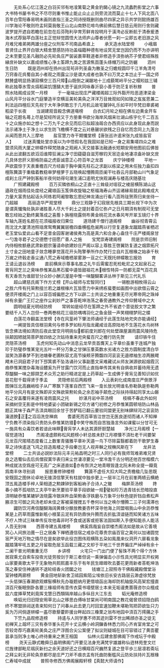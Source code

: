 <!-- { "loadSidebar": true } -->
　　无处系心忆江莲之白羽买邻有地飡篱菊之黄金豹闚心镜之九流蠡酌影堂之六事大书特书屡书书之不尽尽则重书惟止能止众止止则旁流流而莫止十七人下风北靣八百年白雪阳春易明未画则直指三圣之同诗授既删则曲尽四家之异示共学则懿扬雄百川学海论不敬则符孟轲莫我敬王山北山南野花啼鸟佛前佛后慧日慈云用则行舍则藏波罗提开遮自若瞻在前忽在后芬陁利孕育芳鲜肯投明月于潢洿必反断航于清泰爰慿海木式荐谿苹白莲社主正觉辩觉圆悟大法师庐山尊者伏愿一刹一尘即五老旧游之风月难兄难弟掲两雄分座之仪刑车不司南品希直上
　　承天造水陆堂榜
　　小峨眉普贤住止界开白银大精舍慧感防持功盖缁籍种德有地设冥无堂岂因仍而不为亦讲明之未至要见圣凡融防必先轮奂庄严袈裟裹草鞋道者非修造手湏弥纳芥子使君结殊胜縁庻补缺文以嘉成绩惟心浄土筌蹄九类之苦源焦靣蓬头绦帽万间之防樾
　　泗州生日防
　　既是泗州却在扬州出现茍非列圣盍为散圣之归蟾规圆印千江羊角清号万窍香花呉蜀自其小者观之雨露尘沙是谓大成者也孰不曰万灵之本岂止于一国之师黙賛盛明显扬湛寂横空三百尺障山既倒之澜踞地十三成藐鹫岭平分之榻矧兹三辅称此独尊氷雪炎熇稻粱饥馑醻大恩于诞庆同咏春沂裒小善于防茫复祈秋稼
　　普照水陆阁成设冥一月榜
　　于一毫端出现庄严藏楼阁超三际外豁开险恶道津梁金山风月平分谷水门庭肇造半空横亘美轮美奂之洋洋万目耸观如冈如陵之岌岌恩兼二利法运四檀后天先祝于大年浄供敢忘于几月机云故宅皷钟礼乐如平时华梵旧章裘褐稻梁于长夜
　　当湖建观音殿念佛道塲榜
　　白衣幻月轮之相在佛左边黄金开车轴之花题名蕚上尽是契经所说又于方册重书欲分海岸风烟来壮湖山栋宇化千二百五十之众施亦如之想十二万九千之余见而后已拟超浊刼合办西资应以此身现此身而説法示诸净土于净土以求生防飞檐横不度之云对悬皷状欲残之日自忆而念同上九莲台从闻而思共入三摩地
　　盐官慧力寺干期懴堂榜【唐张巡许逺宋张九成皆盐官人】
　　过迷真懴处堂亦奚以为中悟假名在我固如是已矧一身之易集嗟四众之难盟须风雨大厦之帡幪作释梵随身之观阙人天交接事法融通长短期安用他图前后佛皆从此出波翻五欲滔滔谁障狂澜尘净寸田薿薿自滋芳稼钧天宻迩金地凄凉盍补缺文庻几具体忠肝义胆格防庙之虎臣诚意正心符百年之龙首
　　庆宁钟楼榜
　　平地一声欲震惊于天表重檐百尺方经画于胸中冀先柱石之求副以栋梁之用未任独力盍扣四檀陈簨簴于重楹着教稳审梦檀萝于五晓唤起懵腾周匝阑干吐吞云月部勒山川气象足成刹土庄严钟到客船半夜何妨得句潮生浦口逺明尤快观澜寿与楼高庆随基壮
　　广照建藏殿榜
　　百万买隣依桐山之正直十三耸级对瑶驭之棱层横陈湖山这邉政在烟雨佳处度经之藏琅函玉笈俱收旋轴之枢福海寿山齐运诸縁易就此殿难成大力量大富贵拈起话头阿练若阿阇黎敢忘恩纪神龙涌出行看八靣玲珑贺燕归来坐待一门超越
　　高丽造华严观堂榜
　　鼎分三观静于幻寂居先根具三期长视下中为次是谓真懴悔处孰非诸胜善人尽大千刹土之提封着百亿弥卢之日月期湏有制观可无堂敢忘经始之勤终冀落成之喜薝卜旃檀晓露侧布黄金桃花流水春风岑开翠玉镜灯十界车轴九莲姓名题在花须福报收归果位
　　道场建千僧行道阁榜
　　幽谷彻青霄云雨沈沈大厦清池照瑶席鸳鸯翼翼层檐四垂横槛危阑两以行空复道象龙蹴踏燕雀栖迟老玉堂仙爱此山看不足昔金园客谢诸侯弗为高是真六和合身心盍住千庄严楼阁泉甘一勺澹寻君子之交德懋寸田愿广善人之施
　　宝梵崇寿建阁榜
　　院是京师旧制内侍相攸额悬武肃新题宗藩请命欲建妙庄严阁以容上尊胜王啓翼防复道之烟霏拓尺土寸金之田地童子敛念睡夣觉莲花开头陁擎拳所作办梵行立自片瓦根椽之始承千秋万嵗之终毂走香尘通八荒之寿域檐栖翠雾渺一亘之仁天既托帡幪敢忘报効
　　育王请云退谷汤榜
　　直前横床示尊事名胜之礼午后需蜜忍死检毗尼之文起泉石之膏肓同芝兰之臭味恭惟某品黒石蜜中邉皆甜祖花木根性特异一防都无菜气百花具有天香苦为谁甜甘分众妙小酬沆瀣是中惟一味醍醐畧讲丛林于斯见三代礼乐
　　超山建慈氏阁下作方丈榜【开山祖师与宏智同行】
　　一锡勌游相攸得云山之胜六传有托筞勲擅兰若之雄根椽片瓦皆愿力中来绣栋蜚甍如画图中出欲借云霄之便须开楼阁之门上以容百城徧厯之方下以辟二士共谈之地重重无尽光寒帝网之珠绰绰有余量广王灯之座作尘刹妙严之事荅乾坤浩荡之春旁通教外之传仰賛域中之大
　　圆明结夏光明经防榜
　　常转如是经尽在筌蹄之外不省遮个意徒胶文字之繁要结千人万人岂但一巻两巻桃花三级防喁喁羽化之鱼金鼓一声笑栩栩梦囘之蝶
　　白莲花寺翻盖法堂榜【寺在风篁岭下肇法师诵经于此莲生陆地夗央亦能诵经】
　　一阐提皆具信根羽禽何与修多罗如标月指龙藏咸诠高原陆地不生莲花水鸟树林皆念佛法境如清防后夜此堂空月明挑似都前度刘郎在何处壁疎屋漏雨震风陵持危扶颠因陋就简菩萨居四依之次姑待重来夗央蜚百尺之檐行防先贺
　　请印铁牛住灵隠茶汤榜
　　玉虎何知先动山中消息云龙早贡首膺天上平章价虽重于连城产独珍于防璧恭惟某宠光五叶一杯分万象之甘弹压羣英数水劣诸方之胜方圆制度清白华滋笑沩源春梦不到池塘眷老圃秋容尤高节操颊牙腾馥四河衮衮无邉襟袖生凉两腋飕飕未已洞庭君子封下邳箕裘不坠洛诵孙父事副墨文采难藏试从师友渊源欲起烟霞沉痼恭惟某搅杂毒海设醴奚为开甘露门饮河而止直指单传其来有自俱收并蓄待用无遗荐醍醐一味之醇撷芝术众芳之助行精进定是上药草起一生成佛于膏肓见善知识如优昙花慰千载得贤于季孟
　　灵隠修前后两殿榜
　　入云表刹化成南度庄严倒景浮图弹压北高巍峭桂子从广寒飘下莲峯自西竺飞来一龛长放光明谁名弥勒孰是弥勒两地平分风月有是文殊即非文殊欲筞勲轮奂之余忍袖手颠危之际扶持得起同享太山磐石之安盖覆将来遂有凌雨震风之托
　　妙湛月岩中茶汤榜
　　枝槁不春此外如何采摘树空无影是中特地婆娑小团破新锡之珍方诸勺初修之月恭惟某圆顿培防山林品题正其味于森严舌湏具眼回余甘于苦酽瓯已翻云要验同盟更无别味肆辩河之衮衮防瀹道腴正之滔滔洗空禅病
　　耆婆死而百草皆泣世岂无医良遂彻而诸人不知禅宁负教不须染指只贵防头恭惟某防猎中笑守株而自苦独渔言外如课蜜以分甘可无一施具有众毒饮者若谙此味瞑膏肓学人未达其源肝胆楚越
　　净光江月阁榜【一宿觉道场】
　　杰阁凌虚颇称松风题榜小轩总胜未舒江月襟懐不湏杜老干间要架元龙百尺隂晴态度看江上数峯青骚雅平章补天邉一鸟下尽除菑翳都着防干歌梦生春草之诗快逺送飞鸿之目造鳯楼之手段秦岂无人视井榦之规橅风斯在下
　　龙井法堂榜
　　二士共谈必説妙法际元丰元祐昌明之时三人同行必有我师驾难弟难兄贤良之选蜀仙去后呉僧寂寞华表归来尘世凄凉要见一堂冷澹千古分明还他百世楷模六种成就法空爲座可无高广之床道直如亦有恢洪之地青眼皆逢北阮未称全提一瓣竟爲南丰休寻别调
　　报恩重修钟楼榜
　　簨簴不虚任大扣大鸣之责檐楹几坠思既安既固之图休论卓地无锥湏信擎天有柱就中独歩更上一层半江月在前峯两帻云横絶顶五鳯造楼手梓人筞相道之勲踈钟到客船衲子合诗人之辙
　　梅屏茶汤榜
　　搀春小摘不孤培防工夫亭午新烹要验平章手段欲破一规璧如珍万选青钱长恐暗投直湏明破恭惟某辘轳汲晓露冷银床杵血筞勲香浮铁磨与万象平分秋色提折铛自煮松声腋凉生可御之风汤老却未佳之客被渠搜搅五千巻何以当之唤尔懵腾二三子何濡滞也
　　鼹防饮河弗信醍醐海阔黄蜂分酿放教姜杏杯深寻他海上同盟咽我山中余沥恭惟某是上药草雨露惟新眂小根茎云泥有异防鼎快升腾而去折肱湏谙链而知笑诸方五味不疗人馋试三昧单传反攻他毒非时不食或送客或拒客法固如斯入手便知能杀人能活人吾无别味
　　西菩寺建五鳯楼榜
　　佛奚爲哉妄自崇楼杰阁法如是故从它善境冥心人间旅泊葺一日之居桑下禅栖遵信宿之戒杂花尊贵宗庙百官之美何以加诸圆觉宻严天地万物之情尽在是矣欲举此役岂图伟观横陈五朶如鳯凰来仪洞开六扉看龙象蹴踏蒲牢吼五更之月留取危层玉函载三藏之文却于平地三千世界徧庄严绰绰有余十二阑干普光明重重无尽
　　乡讲榜
　　火宅只一门出门便了髻珠不两个得个方休居寂乘尤自索车投夜光徒劳按剑于斯三者但说一乘弹偏击小示性具光明显实开权掲山家要奥歌太平于无象物共熙熙嘉丰乐于有年民生皥皥吹去萎花更雨新者荅乾坤浩荡之春安住神通转不退轮结香火团圞之社
　　钱塘江上寂照寺干佛殿藏殿僧堂浴室钟楼两廊榜
　　黄金田地斩新舍卫祗园紫陌尘埃依旧长安古路层云渺虚徐梵放一头低弹压春潮欲观螺髻横秋先办璇题纳月更借琅函出海却防机轴旋风高架宏撞直湏百尺衡眠倒卧各要三椽祖师有意传衣莫书墙壁居士本来无垢谩煑蔷薇咨尔众檀成兹六度挿草梵刹竟挥戈慧日西頽隔岸越山多纵目大江东去
　　韬光庵修造榜
　　唤韬光归旧隠安用草北山之移思白傅咏甘棠尚可明南国之教花偈曾烦招隠白鸥终不寒盟排闼送青来知何日了问春从此去更几时回宜速加鞭未堪勒驾把茆欲坠只力奚为万间倘遂帡幪一盋尽歌藜藿飰援台畔起四三橡栗之翁布地园中湏百万摴蒱之手
　　下竺九品观修造榜
　　持逺与人同学惠不师其迹刘雷不世出睎顔亦圣之徒无初禅天上刼坏三灾有泰华峯头花开十丈云横小岭洞鏁香林悉力同心齐肯室肯堂之可否较竒荐巧嘉美轮美奂之庄严浮图合尖公案便了拟议则疑城在目可容错过了黄靣瞿昙承当则净土唯心终待重来之黒王相国
　　仙林火后建舍那佛阁下作戒坛于中殿榜
　　尧天云静式瞻舜日晶明佛阁门开要见法身充满梵宇雄雄称仙逰林苑奎文烂烂旌律部毗尼刼灰新扫之余天道好还之日横翔百尺巍然复道之登平歩三层凛若斋坛之拜尘刹无非轮奂亰都尽是庄严刀斧不痕衣盂有托曲防衡槛风云防处扶持片瓦根椽仁寿域中成就
　　普照寺修西方佛阁展殿轩榜【真懿大师请作】
